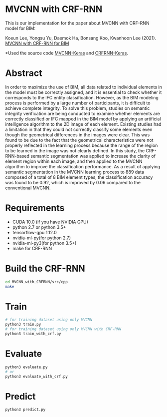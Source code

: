 # MVCNN with CRF-RNN
This is our implementation for the paper about MVCNN with CRF-RNN model for BIM:

Koeun Lee, Yongsu Yu, Daemok Ha, Bonsang Koo, Kwanhoon Lee (2021). [MVCNN with CRF-RNN for BIM](http://koreascience.or.kr/article/JAKO202130548390142.page) 


*Used the source code [MVCNN-Keras](https://github.com/Mannix1994/MVCNN-Keras) and [CRFRNN-Keras](https://github.com/sadeepj/crfasrnn_keras).

# Abstract
In order to maximize the use of BIM, all data related to individual elements in the model must be correctly assigned, and it is essential to check whether it corresponds to the IFC entity classification. However, as the BIM modeling process is performed by a large number of participants, it is difficult to achieve complete integrity. To solve this problem, studies on semantic integrity verification are being conducted to examine whether elements are correctly classified or IFC mapped in the BIM model by applying an artificial intelligence algorithm to the 2D image of each element. Existing studies had a limitation in that they could not correctly classify some elements even though the geometrical differences in the images were clear. This was found to be due to the fact that the geometrical characteristics were not properly reflected in the learning process because the range of the region to be learned in the image was not clearly defined. In this study, the CRF-RNN-based semantic segmentation was applied to increase the clarity of element region within each image, and then applied to the MVCNN algorithm to improve the classification performance. As a result of applying semantic segmentation in the MVCNN learning process to 889 data composed of a total of 8 BIM element types, the classification accuracy was found to be 0.92, which is improved by 0.06 compared to the conventional MVCNN.

# Requirements
* CUDA 10.0 (if you have NVIDIA GPU) 
* python 2.7 or python 3.5+ 
* tensorflow-gpu 1.12.0 
* nvidia-ml-py(for python 2.7)
* nvidia-ml-py3(for python 3.5+)
* make for CRF-RNN </br>

# Build the CRF-RNN
```bash
cd MVCNN_with_CRFRNN/src/cpp
make
```
# Train
```bash
# for training dataset using only MVCNN
python3 train.py
# for training dataset using only MVCNN with CRF-RNN
python3 train_with_crf.py
```

# Evaluate
```bash
python3 evaluate.py
# or
python3 evaluate_with_crf.py
```

# Predict 
```bash
python3 predict.py

```

